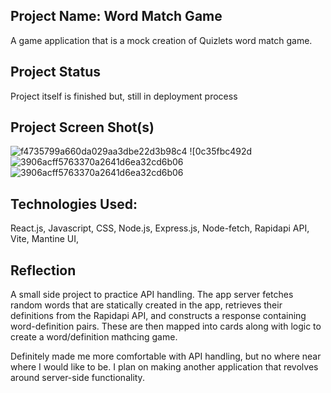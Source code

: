 ## Project Name: Word Match Game
A game application that is a mock creation of Quizlets word match game. 

## Project Status
Project itself is finished but, still in deployment process

## Project Screen Shot(s)   
![f4735799a660da029aa3dbe22d3b98c4](https://github.com/nickdibartolo1/Word-Match-Game/assets/107448423/d0684555-4085-457e-ad35-423a008db8bc)
![0c35fbc492d![3906acff5763370a2641d6ea32cd6b06](https://github.com/nickdibartolo1/Word-Match-Game/assets/107448423/910a1a2b-bbe6-4672-b8f1-46e97d9c57d6)
![3906acff5763370a2641d6ea32cd6b06](https://github.com/nickdibartolo1/Word-Match-Game/assets/107448423/6f08d387-d394-47ed-b243-fecbff2d77ab)



## Technologies Used:
React.js,
Javascript,
CSS,
Node.js,
Express.js,
Node-fetch,
Rapidapi API,
Vite,
Mantine UI,


## Reflection

 A small side project to practice API handling. The app server fetches random words that are statically created in the app, retrieves their definitions from the Rapidapi API, and constructs a response containing word-definition pairs.
 These are then mapped into cards along with logic to create a word/definition mathcing game.

 Definitely made me more comfortable with API handling, but no where near where I would like to be. I plan on making another application that revolves around server-side functionality. 
